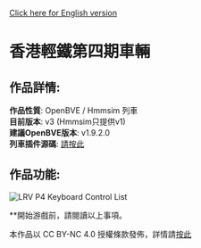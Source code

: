 [Click here for English version](README_en.md)   
# 香港輕鐵第四期車輛
## 作品詳情:  
**作品性質**: OpenBVE / Hmmsim 列車  
**目前版本**: v3 (Hmmsim只提供v1)  
**建議OpenBVE版本**: v1.9.2.0  
**列車插件源碼**: [請按此](https://github.com/HKTSS/TSS_LRV)

## 作品功能:  
![LRV P4 Keyboard Control List](https://github.com/HKTSS/LRV-P4/assets/28094366/02af44e1-f270-43f8-8caa-cceb74a9fd68)

**開始游戲前，請閱讀以上事項。  

本作品以 CC BY-NC 4.0 授權條款發佈，詳情請[按此](https://creativecommons.org/licenses/by-nc/4.0)
